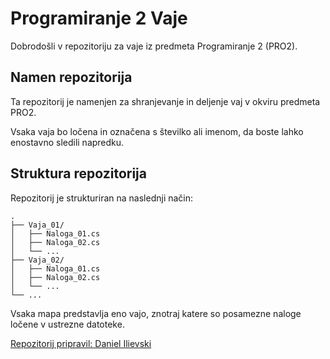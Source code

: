 # Programiranje 2 Vaje
Dobrodošli v repozitoriju za vaje iz predmeta Programiranje 2 (PRO2).

## Namen repozitorija
Ta repozitorij je namenjen za shranjevanje in deljenje vaj v okviru predmeta PRO2. 

Vsaka vaja bo ločena in označena s številko ali imenom, da boste lahko enostavno sledili napredku.

## Struktura repozitorija
Repozitorij je strukturiran na naslednji način:
```
.
├── Vaja_01/
│   ├── Naloga_01.cs
│   ├── Naloga_02.cs
│   └── ...
├── Vaja_02/
│   ├── Naloga_01.cs
│   ├── Naloga_02.cs
│   └── ...
└── ...
```

Vsaka mapa predstavlja eno vajo, znotraj katere so posamezne naloge ločene v ustrezne datoteke.

[Repozitorij pripravil: Daniel Ilievski](https://www.linkedin.com/in/danielilievski/)
